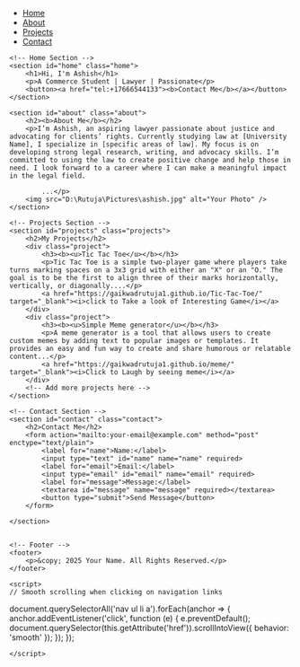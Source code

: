 
<html lang="en">
<head>
    <meta charset="UTF-8">
    <meta name="viewport" content="width=device-width, initial-scale=1.0">
    <title>Your Name - Portfolio</title>
<style>
  {
    margin: 0;
    padding: 0;
    box-sizing: border-box;
}

body {
    font-family: Arial, sans-serif;
    line-height: 2.6;
    background-color: #e49eda;
    color: #333;
}

nav {
    background: #423b3b;
    color: white;
    padding: 1rem;
    text-align: center;
}

nav ul {
    list-style: none;
}

nav ul li {
    display: inline;
    margin-right: 20px;
}

nav ul li a {
    color: white;
    text-decoration: none;
}

/* Home Section */
.home {
    background: #b77ba5;
    color: rgb(2, 31, 13);
    padding: 50px;
    text-align: center;
}

.home h1 {
    font-size: 2.5rem;
    color: rgb(11, 67, 120);
}

.home button {
    background: #ece7eb;
    color: rgb(19, 17, 17);
    padding: 10px 20px;
    border: none;
    cursor: pointer;
    border-radius: 5px;
}

.home button a {
    color: rgb(17, 18, 19);
    text-decoration: none;
}

/* About Section */
.about {
    padding: 40px;
    background: #be9696;
    text-align: center;
}

.about img {
    width: 400px;
    height: 400px;
    object-fit: cover; 
     border-radius: 0; 
}

/* Projects Section */
.projects {
    padding: 40px;
    background: rgb(227, 160, 160);
}

.projects h2 {
    text-align: center;
    margin-bottom: 30px;
}

.project {
    margin-bottom: 20px;
}

.project h3 {
    font-size: 1.8rem;
    color: #007BFF;
}

.project a {
    color: #a82d79;
    text-decoration: none;
}

/* Contact Section */
.contact {
    padding: 40px;
    background: #c8e3b6;
}

.contact form {
    max-width: 600px;
    margin: 0 auto;
}

.contact label {
    display: block;
    margin-bottom: 10px;
}

.contact input, .contact textarea {
    width: 100%;
    padding: 10px;
    margin-bottom: 20px;
    border: 1px solid #ccc;
    border-radius: 5px;
}

.contact button {
    background: #513c6b;
    color: white;
    padding: 10px 20px;
    border: none;
    cursor: pointer;
    border-radius: 5px;
    width: 100%;
}

/* Footer */
footer {
    background: #333;
    color: white;
    text-align: center;
    padding: 10px 0;
}

</style></head>
<body>
    <!-- Navigation -->
    <nav>
        <ul>
            <li><a href="#home">Home</a></li>
            <li><a href="#about">About</a></li>
            <li><a href="#projects">Projects</a></li>
            <li><a href="#contact">Contact</a></li>
        </ul>
    </nav>

    <!-- Home Section -->
    <section id="home" class="home">
        <h1>Hi, I'm Ashish</h1>
        <p>A Commerce Student | Lawyer | Passionate</p>
        <button><a href="tel:+17666544133"><b>Contact Me</b></a></button>
    </section>

    <section id="about" class="about">
        <h2><b>About Me</b></h2>
        <p>I’m Ashish, an aspiring lawyer passionate about justice and advocating for clients’ rights. Currently studying law at [University Name], I specialize in [specific areas of law]. My focus is on developing strong legal research, writing, and advocacy skills. I’m committed to using the law to create positive change and help those in need. I look forward to a career where I can make a meaningful impact in the legal field.

            ...</p>
        <img src="D:\Rutuja\Pictures\ashish.jpg" alt="Your Photo" />
    </section>

    <!-- Projects Section -->
    <section id="projects" class="projects">
        <h2>My Projects</h2>
        <div class="project">
            <h3><b><u>Tic Tac Toe</u></b></h3>
            <p>Tic Tac Toe is a simple two-player game where players take turns marking spaces on a 3x3 grid with either an "X" or an "O." The goal is to be the first to align three of their marks horizontally, vertically, or diagonally....</p>
            <a href="https://gaikwadrutuja1.github.io/Tic-Tac-Toe/" target="_blank"><i>click to Take a look of Interesting Game</i></a>
        </div>
        <div class="project">
            <h3><b><u>Simple Meme generator</u></b></h3>
            <p>A meme generator is a tool that allows users to create custom memes by adding text to popular images or templates. It provides an easy and fun way to create and share humorous or relatable content...</p>
            <a href="https://gaikwadrutuja1.github.io/meme/" target="_blank"><i>Click to Laugh by seeing meme</i></a>
        </div>
        <!-- Add more projects here -->
    </section>

    <!-- Contact Section -->
    <section id="contact" class="contact">
        <h2>Contact Me</h2>
        <form action="mailto:your-email@example.com" method="post" enctype="text/plain">
            <label for="name">Name:</label>
            <input type="text" id="name" name="name" required>
            <label for="email">Email:</label>
            <input type="email" id="email" name="email" required>
            <label for="message">Message:</label>
            <textarea id="message" name="message" required></textarea>
            <button type="submit">Send Message</button>
        </form>
       
    </section>
    

    <!-- Footer -->
    <footer>
        <p>&copy; 2025 Your Name. All Rights Reserved.</p>
    </footer>

    <script>
    // Smooth scrolling when clicking on navigation links
document.querySelectorAll('nav ul li a').forEach(anchor => {
    anchor.addEventListener('click', function (e) {
        e.preventDefault();
        document.querySelector(this.getAttribute('href')).scrollIntoView({
            behavior: 'smooth'
        });
    });
});

    </script>
</body>
</html>
